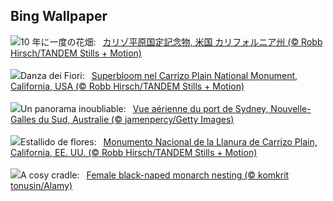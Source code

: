 ## Bing Wallpaper
![](https://www.bing.com/th?id=OHR.CarrizoBloom_JA-JP0990703107_UHD.jpg&w=1000)10 年に一度の花畑:&nbsp;&ensp;[カリゾ平原国定記念物, 米国 カリフォルニア州 (© Robb Hirsch/TANDEM Stills + Motion)](https://www.bing.com/th?id=OHR.CarrizoBloom_JA-JP0990703107_UHD.jpg)
<br><br/>
![](https://www.bing.com/th?id=OHR.CarrizoBloom_IT-IT9336939108_UHD.jpg&w=1000)Danza dei Fiori:&nbsp;&ensp;[Superbloom nel Carrizo Plain National Monument, California, USA (© Robb Hirsch/TANDEM Stills + Motion)](https://www.bing.com/th?id=OHR.CarrizoBloom_IT-IT9336939108_UHD.jpg)
<br><br/>
![](https://www.bing.com/th?id=OHR.SydneyHarbour_FR-FR4894871663_UHD.jpg&w=1000)Un panorama inoubliable:&nbsp;&ensp;[Vue aérienne du port de Sydney, Nouvelle-Galles du Sud, Australie (© jamenpercy/Getty Images)](https://www.bing.com/th?id=OHR.SydneyHarbour_FR-FR4894871663_UHD.jpg)
<br><br/>
![](https://www.bing.com/th?id=OHR.CarrizoBloom_ES-ES6860410740_UHD.jpg&w=1000)Estallido de flores:&nbsp;&ensp;[Monumento Nacional de la Llanura de Carrizo Plain, California, EE. UU. (© Robb Hirsch/TANDEM Stills + Motion)](https://www.bing.com/th?id=OHR.CarrizoBloom_ES-ES6860410740_UHD.jpg)
<br><br/>
![](https://www.bing.com/th?id=OHR.NestingMonarch_EN-GB8009331215_UHD.jpg&w=1000)A cosy cradle:&nbsp;&ensp;[Female black-naped monarch nesting (© komkrit tonusin/Alamy)](https://www.bing.com/th?id=OHR.NestingMonarch_EN-GB8009331215_UHD.jpg)
<br><br/>

